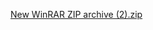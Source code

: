 [New WinRAR ZIP archive (2).zip](https://github.com/taniyanawaz/Quora-for-engineering-students/files/8506397/New.WinRAR.ZIP.archive.2.zip)

